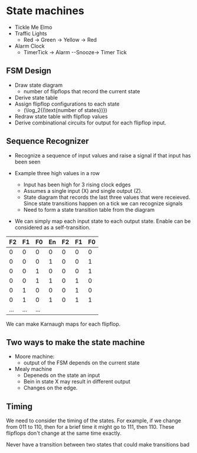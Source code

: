 # State machines

* Tickle Me Elmo
* Traffic Lights
  * Red -> Green -> Yellow -> Red
* Alarm Clock
  * TimerTick -> Alarm --Snooze-> Timer Tick

## FSM Design

* Draw state diagram
  * number of flipflops that record the current state
* Derive state table
* Assign flipflop configurations to each state
  * \(\log_2{(\text{number of states})}\)
* Redraw state table with flipflop values
* Derive combinational circuits for output for each flipflop input.

## Sequence Recognizer
* Recognize a sequence of input values and raise a signal if that input has been seen
* Example three high values in a row
  * Input has been high for 3 rising clock edges
  * Assumes a single input \(X\) and single output \(Z\).
  * State diagram that records the last three values that were receieved. Since state transitions happen on a tick we can recognize signals
  * Need to form a state transition table from the diagram

* We can simply map each input state to each output state. Enable can be considered as a self-transition.

|F2|F1|F0|En|F2|F1|F0|
|--|--|--|--|--|--|--|
|0|0|0|0|0|0|0|
|0|0|0|1|0|0|1|
|0|0|1|0|0|0|1|
|0|0|1|1|0|1|0|
|0|1|0|0|0|1|0|
|0|1|0|1|0|1|1|
|...|...|...|

We can make Karnaugh maps for each flipflop.

## Two ways to make the state machine

* Moore machine:
  * output of the FSM depends on the current state
* Mealy machine
  * Depeneds on the state an input
  * Bein in state X may result in different output
  * Changes on the edge.

## Timing

We need to consider the timing of the states. For example, if we change from 011 to 110, then for a brief time it might go to 111, then 110. These flipflops don't change at the same time exactly.

Never have a transition between two states that could make transitions bad